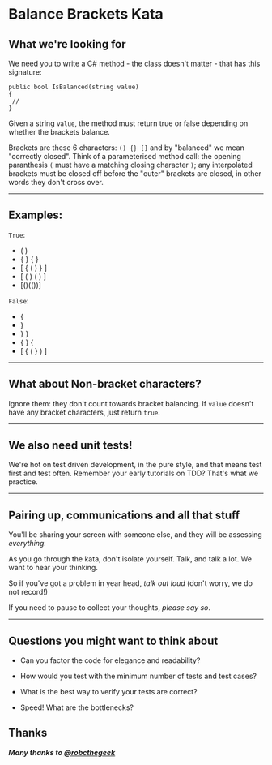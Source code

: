 # Balance Brackets Kata

## What we're looking for

We need you to write a C# method - the class doesn't matter - that has this signature:

```
public bool IsBalanced(string value)
{
 // 
}
```

Given a string ``value``, the method must return true or false depending on whether the brackets balance.


Brackets are these 6 characters: ``() {} []`` and by "balanced" we mean "correctly closed". Think of a parameterised method call: the opening paranthesis ``(`` must have a matching closing character ``)``; any interpolated brackets must be closed off before the "outer" brackets are closed, in other words they don't cross over.

---

## Examples:

``True``:

- ( )
- { } { }
- [ { ( ) } ]
- [ ( ) ( ) ]
- [()(())]

``False``:

- {
- }
- } }
- { } {
- [ { ( } ) ]

---

## What about Non-bracket characters?

Ignore them: they don't count towards bracket balancing. If ``value`` doesn't have any bracket characters, just return ``true``.

---

## We also need unit tests!

We're hot on test driven development, in the pure style, and that means test first and test often. Remember your early tutorials on TDD? That's what we practice.

---

## Pairing up, communications and all that stuff

You'll be sharing your screen with someone else, and they will be assessing *everything.*

As you go through the kata, don't isolate yourself. Talk, and talk a lot. We want to hear your thinking. 

So if you've got a problem in year head, *talk out loud* (don't worry, we do not record!)

If you need to pause to collect your thoughts, *please say so*. 

---

## Questions you might want to think about

* Can you factor the code for elegance and readability?

* How would you test with the minimum number of tests and test cases?

* What is the best way to verify your tests are correct?

* Speed! What are the bottlenecks?

## Thanks

***Many thanks to [@robcthegeek](https://github.com/robcthegeek)***
